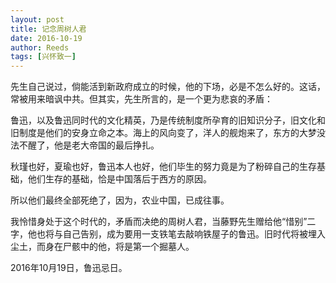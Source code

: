 ```yaml
---
layout: post
title: 记念周树人君
date: 2016-10-19
author: Reeds
tags: [兴怀致一]
---
```


先生自己说过，倘能活到新政府成立的时候，他的下场，必是不怎么好的。这话，常被用来暗讽中共。但其实，先生所言的，是一个更为悲哀的矛盾：

鲁迅，以及鲁迅同时代的文化精英，乃是传统制度所孕育的旧知识分子，旧文化和旧制度是他们的安身立命之本。海上的风向变了，洋人的舰炮来了，东方的大梦没法不醒了，他是老大帝国的最后挣扎。

秋瑾也好，夏瑜也好，鲁迅本人也好，他们毕生的努力竟是为了粉碎自己的生存基础，他们生存的基础，恰是中国落后于西方的原因。

所以他们最终全部死绝了，因为，农业中国，已成往事。 

我怜惜身处于这个时代的，矛盾而决绝的周树人君，当藤野先生赠给他“惜别”二字，他也将与自己告别，成为要用一支铁笔去敲响铁屋子的鲁迅。旧时代将被埋入尘土，而身在尸骸中的他，将是第一个掘墓人。

2016年10月19日，鲁迅忌日。
